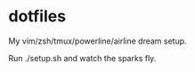 # dotfiles

My vim/zsh/tmux/powerline/airline dream setup.

Run ./setup.sh and watch the sparks fly.
